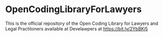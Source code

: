 # OpenCodingLibraryForLawyers
This is the official repository of the Open Coding Library for Lawyers and Legal Practitoners available at Develawpers at https://bit.ly/2YbBKj5
